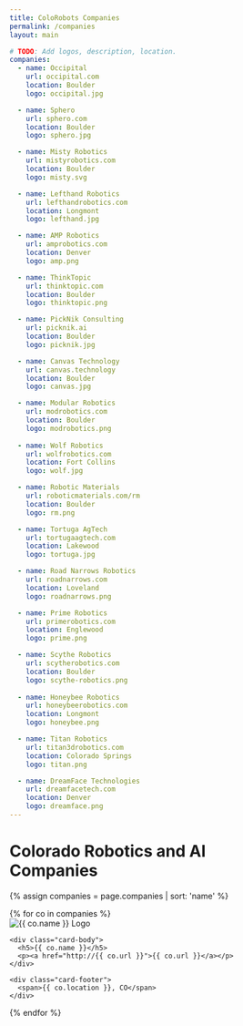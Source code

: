 ```yaml
---
title: ColoRobots Companies
permalink: /companies
layout: main

# TODO: Add logos, description, location.
companies:
  - name: Occipital
    url: occipital.com
    location: Boulder
    logo: occipital.jpg

  - name: Sphero
    url: sphero.com
    location: Boulder
    logo: sphero.jpg

  - name: Misty Robotics
    url: mistyrobotics.com
    location: Boulder
    logo: misty.svg

  - name: Lefthand Robotics
    url: lefthandrobotics.com
    location: Longmont
    logo: lefthand.jpg

  - name: AMP Robotics
    url: amprobotics.com
    location: Denver
    logo: amp.png

  - name: ThinkTopic
    url: thinktopic.com
    location: Boulder
    logo: thinktopic.png

  - name: PickNik Consulting
    url: picknik.ai
    location: Boulder
    logo: picknik.jpg

  - name: Canvas Technology
    url: canvas.technology
    location: Boulder
    logo: canvas.jpg

  - name: Modular Robotics
    url: modrobotics.com
    location: Boulder
    logo: modrobotics.png
    
  - name: Wolf Robotics
    url: wolfrobotics.com
    location: Fort Collins
    logo: wolf.jpg

  - name: Robotic Materials
    url: roboticmaterials.com/rm
    location: Boulder
    logo: rm.png

  - name: Tortuga AgTech
    url: tortugaagtech.com
    location: Lakewood
    logo: tortuga.jpg

  - name: Road Narrows Robotics
    url: roadnarrows.com
    location: Loveland
    logo: roadnarrows.png

  - name: Prime Robotics
    url: primerobotics.com
    location: Englewood
    logo: prime.png

  - name: Scythe Robotics
    url: scytherobotics.com
    location: Boulder
    logo: scythe-robotics.png
    
  - name: Honeybee Robotics
    url: honeybeerobotics.com
    location: Longmont
    logo: honeybee.png

  - name: Titan Robotics
    url: titan3drobotics.com
    location: Colorado Springs
    logo: titan.png

  - name: DreamFace Technologies
    url: dreamfacetech.com
    location: Denver
    logo: dreamface.png
---
```


<h1 class="page-title">Colorado Robotics and AI Companies</h1>

<div class="card-deck w-100">

{% assign companies = page.companies | sort: 'name' %}
<div class="row">
{% for co in companies %}
<div class="col-lg-3 col-md-4 col-12 mt-5">
  <div class="card text-center inline-block company-card">
    <div class="card-img-top company-card-logo-container align-middle">
        <img class="mx-auto company-card-logo"
src="images/companies/{{ co.logo }}"
         alt="{{ co.name }} Logo"/>
    </div>

    <div class="card-body">
      <h5>{{ co.name }}</h5>
      <p><a href="http://{{ co.url }}">{{ co.url }}</a></p>
    </div>

    <div class="card-footer">
      <span>{{ co.location }}, CO</span>
    </div>
  </div>
</div>
{% endfor %}
</div>

</div>
